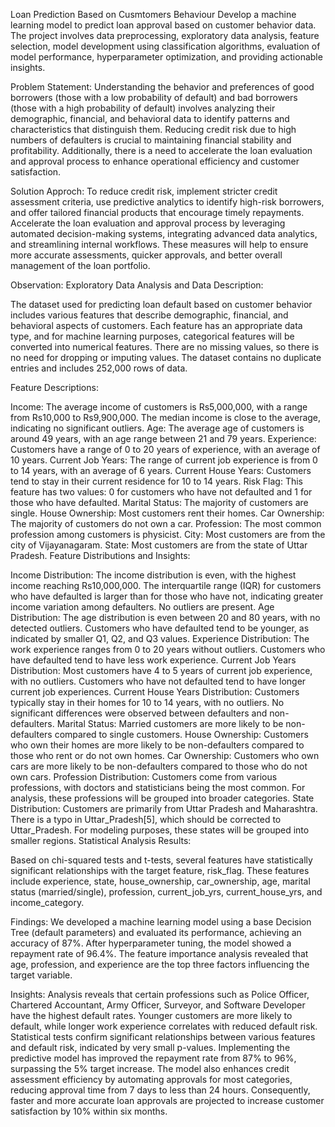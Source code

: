 Loan Prediction Based on Cusmtomers Behaviour
Develop a machine learning model to predict loan approval based on customer behavior data. The project involves data preprocessing, exploratory data analysis, feature selection, model development using classification algorithms, evaluation of model performance, hyperparameter optimization, and providing actionable insights.

Problem Statement:
Understanding the behavior and preferences of good borrowers (those with a low probability of default) and bad borrowers (those with a high probability of default) involves analyzing their demographic, financial, and behavioral data to identify patterns and characteristics that distinguish them. Reducing credit risk due to high numbers of defaulters is crucial to maintaining financial stability and profitability. Additionally, there is a need to accelerate the loan evaluation and approval process to enhance operational efficiency and customer satisfaction.

Solution Approch:
To reduce credit risk, implement stricter credit assessment criteria, use predictive analytics to identify high-risk borrowers, and offer tailored financial products that encourage timely repayments. Accelerate the loan evaluation and approval process by leveraging automated decision-making systems, integrating advanced data analytics, and streamlining internal workflows. These measures will help to ensure more accurate assessments, quicker approvals, and better overall management of the loan portfolio.

Observation:
Exploratory Data Analysis and Data Description:

The dataset used for predicting loan default based on customer behavior includes various features that describe demographic, financial, and behavioral aspects of customers. Each feature has an appropriate data type, and for machine learning purposes, categorical features will be converted into numerical features. There are no missing values, so there is no need for dropping or imputing values. The dataset contains no duplicate entries and includes 252,000 rows of data.

Feature Descriptions:

Income: The average income of customers is Rs5,000,000, with a range from Rs10,000 to Rs9,900,000. The median income is close to the average, indicating no significant outliers.
Age: The average age of customers is around 49 years, with an age range between 21 and 79 years.
Experience: Customers have a range of 0 to 20 years of experience, with an average of 10 years.
Current Job Years: The range of current job experience is from 0 to 14 years, with an average of 6 years.
Current House Years: Customers tend to stay in their current residence for 10 to 14 years.
Risk Flag: This feature has two values: 0 for customers who have not defaulted and 1 for those who have defaulted.
Marital Status: The majority of customers are single.
House Ownership: Most customers rent their homes.
Car Ownership: The majority of customers do not own a car.
Profession: The most common profession among customers is physicist.
City: Most customers are from the city of Vijayanagaram.
State: Most customers are from the state of Uttar Pradesh.
Feature Distributions and Insights:

Income Distribution: The income distribution is even, with the highest income reaching Rs10,000,000. The interquartile range (IQR) for customers who have defaulted is larger than for those who have not, indicating greater income variation among defaulters. No outliers are present.
Age Distribution: The age distribution is even between 20 and 80 years, with no detected outliers. Customers who have defaulted tend to be younger, as indicated by smaller Q1, Q2, and Q3 values.
Experience Distribution: The work experience ranges from 0 to 20 years without outliers. Customers who have defaulted tend to have less work experience.
Current Job Years Distribution: Most customers have 4 to 5 years of current job experience, with no outliers. Customers who have not defaulted tend to have longer current job experiences.
Current House Years Distribution: Customers typically stay in their homes for 10 to 14 years, with no outliers. No significant differences were observed between defaulters and non-defaulters.
Marital Status: Married customers are more likely to be non-defaulters compared to single customers.
House Ownership: Customers who own their homes are more likely to be non-defaulters compared to those who rent or do not own homes.
Car Ownership: Customers who own cars are more likely to be non-defaulters compared to those who do not own cars.
Profession Distribution: Customers come from various professions, with doctors and statisticians being the most common. For analysis, these professions will be grouped into broader categories.
State Distribution: Customers are primarily from Uttar Pradesh and Maharashtra. There is a typo in Uttar_Pradesh[5], which should be corrected to Uttar_Pradesh. For modeling purposes, these states will be grouped into smaller regions.
Statistical Analysis Results:

Based on chi-squared tests and t-tests, several features have statistically significant relationships with the target feature, risk_flag. These features include experience, state, house_ownership, car_ownership, age, marital status (married/single), profession, current_job_yrs, current_house_yrs, and income_category.

Findings:
We developed a machine learning model using a base Decision Tree (default parameters) and evaluated its performance, achieving an accuracy of 87%. After hyperparameter tuning, the model showed a repayment rate of 96.4%. The feature importance analysis revealed that age, profession, and experience are the top three factors influencing the target variable.

Insights:
Analysis reveals that certain professions such as Police Officer, Chartered Accountant, Army Officer, Surveyor, and Software Developer have the highest default rates. Younger customers are more likely to default, while longer work experience correlates with reduced default risk. Statistical tests confirm significant relationships between various features and default risk, indicated by very small p-values. Implementing the predictive model has improved the repayment rate from 87% to 96%, surpassing the 5% target increase. The model also enhances credit assessment efficiency by automating approvals for most categories, reducing approval time from 7 days to less than 24 hours. Consequently, faster and more accurate loan approvals are projected to increase customer satisfaction by 10% within six months.
